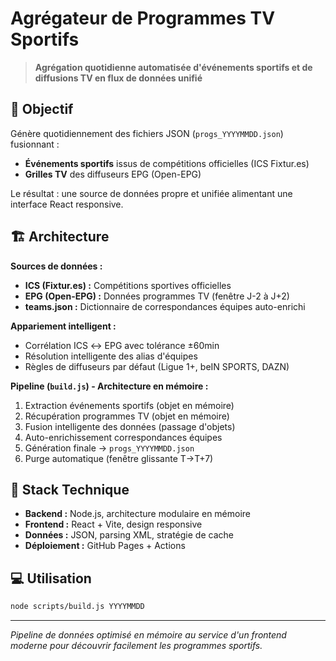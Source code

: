 # Agrégateur de Programmes TV Sportifs

> **Agrégation quotidienne automatisée d'événements sportifs et de diffusions TV en flux de données unifié**

## 🎯 Objectif

Génère quotidiennement des fichiers JSON (`progs_YYYYMMDD.json`) fusionnant :

- **Événements sportifs** issus de compétitions officielles (ICS Fixtur.es)
- **Grilles TV** des diffuseurs EPG (Open-EPG)

Le résultat : une source de données propre et unifiée alimentant une interface React responsive.

## 🏗️ Architecture

**Sources de données :**

- **ICS (Fixtur.es) :** Compétitions sportives officielles
- **EPG (Open-EPG) :** Données programmes TV (fenêtre J-2 à J+2)
- **teams.json :** Dictionnaire de correspondances équipes auto-enrichi

**Appariement intelligent :**

- Corrélation ICS ↔ EPG avec tolérance ±60min
- Résolution intelligente des alias d'équipes
- Règles de diffuseurs par défaut (Ligue 1+, beIN SPORTS, DAZN)

**Pipeline (`build.js`) - Architecture en mémoire :**

1. Extraction événements sportifs (objet en mémoire)
2. Récupération programmes TV (objet en mémoire)
3. Fusion intelligente des données (passage d'objets)
4. Auto-enrichissement correspondances équipes
5. Génération finale → `progs_YYYYMMDD.json`
6. Purge automatique (fenêtre glissante T→T+7)

## 🚀 Stack Technique

- **Backend :** Node.js, architecture modulaire en mémoire
- **Frontend :** React + Vite, design responsive
- **Données :** JSON, parsing XML, stratégie de cache
- **Déploiement :** GitHub Pages + Actions

## 💻 Utilisation

```bash
node scripts/build.js YYYYMMDD
```

---

_Pipeline de données optimisé en mémoire au service d'un frontend moderne pour découvrir facilement les programmes sportifs._
